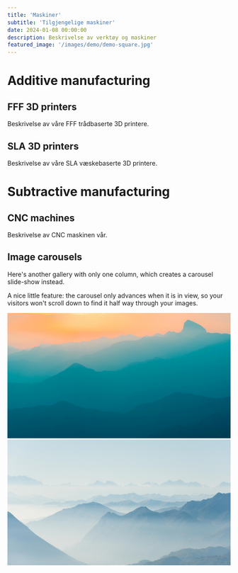 ```yaml
---
title: 'Maskiner'
subtitle: 'Tilgjengelige maskiner'
date: 2024-01-08 00:00:00
description: Beskrivelse av verktøy og maskiner
featured_image: '/images/demo/demo-square.jpg'
---
```


# Additive manufacturing
## FFF 3D printers
Beskrivelse av våre FFF trådbaserte 3D printere.


## SLA 3D printers
Beskrivelse av våre SLA væskebaserte 3D printere.


# Subtractive manufacturing
## CNC machines
Beskrivelse av CNC maskinen vår.


## Image carousels

Here's another gallery with only one column, which creates a carousel slide-show instead.

A nice little feature: the carousel only advances when it is in view, so your visitors won't scroll down to find it half way through your images.

<div class="gallery" data-columns="1">
	<img src="/images/demo/demo-landscape.jpg">
	<img src="/images/demo/demo-landscape-2.jpg">
</div>

